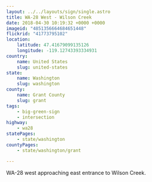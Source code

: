 ```yaml
---
layout: ../../layouts/sign/single.astro
title: WA-28 West - Wilson Creek
date: 2018-04-30 10:19:32 +0000 +0000
imageid: "4851356664684651448"
flickrid: "41773795102"
location:
    latitude: 47.41679099135126
    longitude: -119.12743393334931
country:
    name: United States
    slug: united-states
state:
    name: Washington
    slug: washington
county:
    name: Grant County
    slug: grant
tags:
    - big-green-sign
    - intersection
highway:
    - wa28
statePages:
    - state/washington
countyPages:
    - state/washington/grant

---
```

WA-28 west approaching east entrance to Wilson Creek.